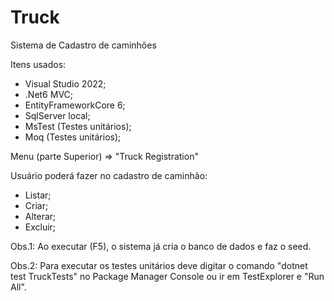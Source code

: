 # Truck
Sistema de Cadastro de caminhões

Itens usados:
* Visual Studio 2022;
* .Net6 MVC;
* EntityFrameworkCore 6;
* SqlServer local;
* MsTest (Testes unitários);
* Moq (Testes unitários);

Menu (parte Superior)
  => "Truck Registration"

Usuário poderá fazer no cadastro de caminhão:
* Listar;
* Criar;
* Alterar;
* Excluir;

Obs.1: Ao executar (F5), o sistema já cria o banco de dados e faz o seed.

Obs.2: Para executar os testes unitários deve digitar o comando "dotnet test TruckTests" no Package Manager Console ou ir em TestExplorer e "Run All".

